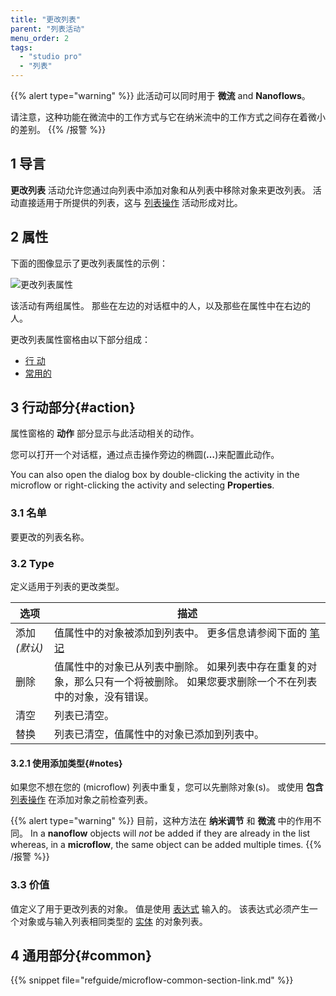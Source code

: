 ```yaml
---
title: "更改列表"
parent: "列表活动"
menu_order: 2
tags:
  - "studio pro"
  - "列表"
---
```


{{% alert type="warning" %}}
此活动可以同时用于 **微流** and **Nanoflows**。

请注意，这种功能在微流中的工作方式与它在纳米流中的工作方式之间存在着微小的差别。
{{% /报警 %}}

## 1 导言

**更改列表** 活动允许您通过向列表中添加对象和从列表中移除对象来更改列表。 活动直接适用于所提供的列表，这与 [列表操作](list-operation) 活动形成对比。

## 2 属性

下面的图像显示了更改列表属性的示例：

![更改列表属性](attachments/list-activities/change-list-properties.png)

该活动有两组属性。 那些在左边的对话框中的人，以及那些在属性中在右边的人。

更改列表属性窗格由以下部分组成：

* [行 动](#action)
* [常用的](#common)

## 3 行动部分{#action}

属性窗格的 **动作** 部分显示与此活动相关的动作。

您可以打开一个对话框，通过点击操作旁边的椭圆(**…**)来配置此动作。

You can also open the dialog box by double-clicking the activity in the microflow or right-clicking the activity and selecting **Properties**.

### 3.1 名单

要更改的列表名称。

### 3.2 Type

定义适用于列表的更改类型。

| 选项        | 描述                                                               |
| --------- | ---------------------------------------------------------------- |
| 添加 *(默认)* | 值属性中的对象被添加到列表中。 更多信息请参阅下面的 [笔记](#notes)                          |
| 删除        | 值属性中的对象已从列表中删除。 如果列表中存在重复的对象，那么只有一个将被删除。 如果您要求删除一个不在列表中的对象，没有错误。 |
| 清空        | 列表已清空。                                                           |
| 替换        | 列表已清空，值属性中的对象已添加到列表中。                                            |

#### 3.2.1 使用添加类型{#notes}

如果您不想在您的 (microflow) 列表中重复，您可以先删除对象(s)。 或使用 **包含** [列表操作](list-operation) 在添加对象之前检查列表。

{{% alert type="warning" %}}
目前，这种方法在 **纳米调节** 和 **微流** 中的作用不同。 In a **nanoflow** objects will *not* be added if they are already in the list whereas, in a **microflow**, the same object can be added multiple times.
{{% /报警 %}}

### 3.3 价值

值定义了用于更改列表的对象。 值是使用 [表达式](expressions) 输入的。 该表达式必须产生一个对象或与输入列表相同类型的 [实体](entities) 的对象列表。

## 4 通用部分{#common}

{{% snippet file="refguide/microflow-common-section-link.md" %}}
